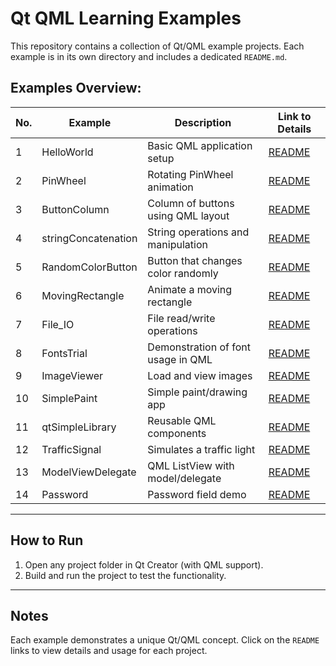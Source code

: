 # Qt QML Learning Examples

This repository contains a collection of Qt/QML example projects. Each example is in its own directory and includes a dedicated `README.md`.

##  Examples Overview:

| No. | Example             | Description                            | Link to Details                     |
|-----|---------------------|----------------------------------------|----------------------------------------|
| 1   | HelloWorld          | Basic QML application setup            | [README](HelloWorld/READM.md)          |
| 2   | PinWheel            | Rotating PinWheel animation            | [README](PinWheel/READM.md)            |
| 3   | ButtonColumn        | Column of buttons using QML layout     | [README](ButtonColumn/READM.md)        |
| 4   | stringConcatenation | String operations and manipulation     | [README](stringConcatenation/READM.md) |
| 5   | RandomColorButton   | Button that changes color randomly     | [README](RandomColorButton/READM.md)   |
| 6   | MovingRectangle     | Animate a moving rectangle             | [README](MovingRectangle/READM.md)     |
| 7   | File_IO             | File read/write operations             | [README](File_IO/READM.md)             |
| 8   | FontsTrial          | Demonstration of font usage in QML     | [README](FontsTrial/READM.md)          |
| 9   | ImageViewer         | Load and view images                   | [README](ImageViewer/READM.md)         |
| 10  | SimplePaint         | Simple paint/drawing app               | [README](SimplePaint/READM.md)         |
| 11  | qtSimpleLibrary     | Reusable QML components                | [README](qtSimpleLibrary/READM.md)     |
| 12  | TrafficSignal       | Simulates a traffic light              | [README](TrafficSignal/READM.md)       |
| 13  | ModelViewDelegate   | QML ListView with model/delegate       | [README](ModelViewDelegate/READM.md)   |
| 14  | Password            | Password field demo                    | [README](Password/READM.md)            |

---

##  How to Run

1. Open any project folder in Qt Creator (with QML support).
2. Build and run the project to test the functionality.

---

##  Notes

Each example demonstrates a unique Qt/QML concept. Click on the `README` links to view details and usage for each project.
